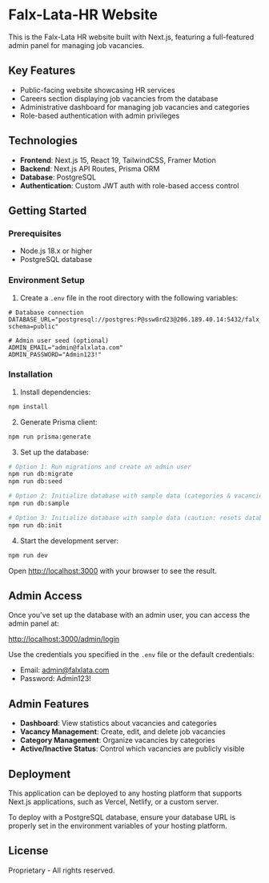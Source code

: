# Falx-Lata-HR Website

This is the Falx-Lata HR website built with Next.js, featuring a full-featured admin panel for managing job vacancies.

## Key Features

- Public-facing website showcasing HR services
- Careers section displaying job vacancies from the database
- Administrative dashboard for managing job vacancies and categories
- Role-based authentication with admin privileges

## Technologies

- **Frontend**: Next.js 15, React 19, TailwindCSS, Framer Motion
- **Backend**: Next.js API Routes, Prisma ORM
- **Database**: PostgreSQL
- **Authentication**: Custom JWT auth with role-based access control

## Getting Started

### Prerequisites

- Node.js 18.x or higher
- PostgreSQL database

### Environment Setup

1. Create a `.env` file in the root directory with the following variables:

```
# Database connection
DATABASE_URL="postgresql://postgres:P@ssw0rd23@206.189.40.14:5432/falx_lata_db?schema=public"

# Admin user seed (optional)
ADMIN_EMAIL="admin@falxlata.com"
ADMIN_PASSWORD="Admin123!"
```

### Installation

1. Install dependencies:

```bash
npm install
```

2. Generate Prisma client:

```bash
npm run prisma:generate
```

3. Set up the database:

```bash
# Option 1: Run migrations and create an admin user
npm run db:migrate
npm run db:seed

# Option 2: Initialize database with sample data (categories & vacancies)
npm run db:sample

# Option 3: Initialize database with sample data (caution: resets database)
npm run db:init
```

4. Start the development server:

```bash
npm run dev
```

Open [http://localhost:3000](http://localhost:3000) with your browser to see the result.

## Admin Access

Once you've set up the database with an admin user, you can access the admin panel at:

[http://localhost:3000/admin/login](http://localhost:3000/admin/login)

Use the credentials you specified in the `.env` file or the default credentials:
- Email: admin@falxlata.com
- Password: Admin123!

## Admin Features

- **Dashboard**: View statistics about vacancies and categories
- **Vacancy Management**: Create, edit, and delete job vacancies
- **Category Management**: Organize vacancies by categories
- **Active/Inactive Status**: Control which vacancies are publicly visible

## Deployment

This application can be deployed to any hosting platform that supports Next.js applications, such as Vercel, Netlify, or a custom server.

To deploy with a PostgreSQL database, ensure your database URL is properly set in the environment variables of your hosting platform.

## License

Proprietary - All rights reserved.
